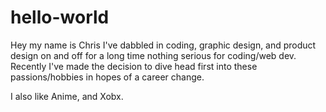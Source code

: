 # hello-world
Hey my name is Chris I've dabbled in coding, graphic design, and product design on and off for a long time nothing serious for coding/web dev. Recently I've made the decision to dive head first into these passions/hobbies in hopes of a career change.


I also like Anime, and Xobx.
